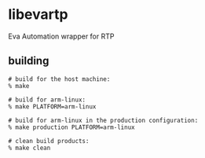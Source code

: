 # libevartp
Eva Automation wrapper for RTP

## building

```shell
# build for the host machine:
% make

# build for arm-linux:
% make PLATFORM=arm-linux

# build for arm-linux in the production configuration:
% make production PLATFORM=arm-linux

# clean build products:
% make clean
```
